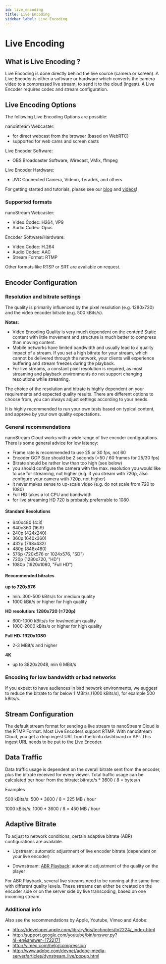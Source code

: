 ```yaml
---
id: live_encoding
title: Live Encoding
sidebar_label: Live Encoding
---
```


# Live Encoding 

## What is Live Encoding ?

Live Encoding is done directly behind the live source (camera or screen).
A Live Encoder is either a software or hardware which converts the 
camera video to a compressed live stream, to send it to the cloud (ingest).
A Live Encoder requires codec and stream configuration. 

## Live Encoding Options

The following Live Encoding Options are possible:

nanoStream Webcaster:

-  for direct webcast from the browser (based on WebRTC)
-  supported for web cams and screen casts

Live Encoder Software:

- OBS Broadcaster Software, Wirecast, VMix, ffmpeg

Live Encoder Hardware:

- JVC Connected Camera, Videon, Teradek, and others

For getting started and tutorials, please see our [blog](https://www.nanocosmos.de/blog/2020/01/how-to-use-obs-as-a-live-encoder-for-your-nanostream/) and [videos](https://www.nanocosmos.de/blog/videos)!

### Supported formats

nanoStream Webcaster: 

- Video Codec: H264, VP9
- Audio Codec: Opus

Encoder Software/Hardware:

- Video Codec: H.264
- Audio Codec: AAC
- Stream Format: RTMP

Other formats like RTSP or SRT are available on request.

## Encoder Configuration

### Resolution and bitrate settings

The quality is primarily influenced by the pixel resolution (e.g. 1280x720)
and the video encoder bitrate (e.g. 500 kBits/s).

**Notes**:

- Video Encoding Quality is very much dependent on the content! Static content with little movement and structure is much better to compress than moving content.
- Mobile networks have limited bandwidth and usually lead to a quality impact of a stream. If you set a high bitrate for your stream, which cannot be delivered through the network, your clients will experience buffering and stream freezes during the playback.
- For live streams, a constant pixel resolution is required, as most streaming and playback environments do not support changing resolutions while streaming.

The choice of the resolution and bitrate is highly dependent on your requirements and expected quality results.
There are different options to choose from, you can always adjust settings according to your needs.

It is highly recommended to run your own tests based on typical content, and approve by your own quality expectations.

### General recommendations

nanoStream Cloud works with a wide range of live encoder configurations.
There is some general advice for low latency:

- Frame rate is recommended to use 25 or 30 fps, not 60
- Encoder GOP Size should be 2 seconds (=50 / 60 frames for 25/30 fps)
- Bitrate should be rather low than too high (see below)
- you should configure the camera with the max. resolution you would like to use for streaming, not higher (e.g. if you stream with 720p, also configure your camera with 720p, not higher)
- it never makes sense to up-scale video (e.g. do not scale from 720 to 1080)
- Full HD takes a lot CPU and bandwidth
- for live streaming HD 720 is probably preferrable to 1080

#### Standard Resolutions 

-  640x480 (4:3) 
-  640x360 (16:9)
-  240p (424x240)
-  360p (640x360)
-  432p (768x432)
-  480p (848x480)
-  576p (720x576 or 1024x576, "SD")
-  720p (1280x720, "HD")
-  1080p (1920x1080, "Full HD")

#### Recommended bitrates

**up to 720x576**

- min. 300-500 kBits/s for medium quality
- 1000 kBit/s or higher for high quality

**HD resolution: 1280x720 (=720p)**

- 600-1000 kBits/s for low/medium quality
- 1000-2000 kBits/s or higher for high quality

**Full HD: 1920x1080**

- 2-3 MBit/s and higher

**4K**

- up to 3820x2048, min 6 MBit/s


### Encoding for low bandwidth or bad networks

If you expect to have audiences in bad network environments, we suggest to reduce
the bitrate to far below 1 MBit/s (1000 kBits/s), for example 500 kBits/s.

## Stream Configuration

The default stream format for sending a live stream to nanoStream Cloud
is the RTMP Format.
Most Live Encoders support RTMP.
With nanoStream Cloud, you get a rtmp ingest URL from the bintu dashboard or API.
This ingest URL needs to be put to the Live Encoder.

## Data Traffic

Data traffic usage is dependent on the overall bitrate sent from the encoder, plus the bitrate received for every viewer.
Total traffic usage can be calculated per hour from the bitrate:
bitrate/s * 3600 / 8 =  bytes/h

Examples

500 kBits/s:
500 * 3600 / 8 = 225 MB / hour

1000 kBits/s:
1000 * 3600 / 8 = 450 MB / hour


## Adaptive Bitrate

To adjust to network conditions, certain adaptive bitrate (ABR) configurations are available.

- Upstream: automatic adjustment of live encoder bitrate (dependent on your live encoder)

- Downstream: [ABR Playback](../nanoplayer/nanoplayer_feature_stream_switching.md): automatic adjustment of the quality on the player

For ABR Playback, several live streams need to be running at the same time with different quality levels. These streams can either be created on the encoder side or on the server side by live transcoding, based on one incoming stream.


### Additional info

Also see the recommendations by Apple, Youtube, Vimeo and Adobe:

- https://developer.apple.com/library/ios/technotes/tn2224/_index.html
- http://support.google.com/youtube/bin/answer.py?hl=en&answer=1722171
- http://vimeo.com/help/compression
- http://www.adobe.com/devnet/adobe-media-server/articles/dynstream_live/popup.html

